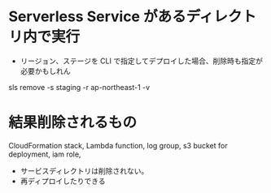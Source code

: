 # Serverless Service があるディレクトリ内で実行


* リージョン、ステージを CLI で指定してデプロイした場合、削除時も指定が必要かもしれん




sls remove -s staging -r ap-northeast-1 -v





# 結果削除されるもの
CloudFormation stack, Lambda function, log group, s3 bucket for deployment, iam role,

* サービスディレクトリは削除されない。
* 再ディプロイしたりできる
